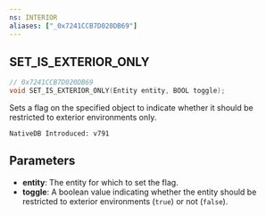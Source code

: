```yaml
---
ns: INTERIOR
aliases: ["_0x7241CCB7D020DB69"]
---
```

## SET_IS_EXTERIOR_ONLY

```c
// 0x7241CCB7D020DB69
void SET_IS_EXTERIOR_ONLY(Entity entity, BOOL toggle);
```

Sets a flag on the specified object to indicate whether it should be restricted to exterior environments only.

```
NativeDB Introduced: v791
```

## Parameters
* **entity**: The entity for which to set the flag.
* **toggle**: A boolean value indicating whether the entity should be restricted to exterior environments (`true`) or not (`false`).